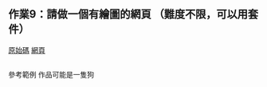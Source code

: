 ## 作業9：請做一個有繪圖的網頁 （難度不限，可以用套件）
[原始碼](https://github.com/linpeic/wp/blob/master/html20240503/canvas.html)
[網頁](https://linpeic.github.io/wp/html20240503/canvas.html)
##
參考範例 作品可能是一隻狗